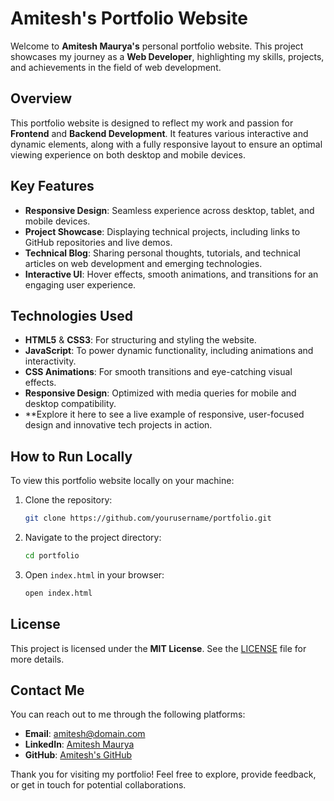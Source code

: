 # Amitesh's Portfolio Website

Welcome to **Amitesh Maurya's** personal portfolio website. This project showcases my journey as a **Web Developer**, highlighting my skills, projects, and achievements in the field of web development.

## Overview

This portfolio website is designed to reflect my work and passion for **Frontend** and **Backend Development**. It features various interactive and dynamic elements, along with a fully responsive layout to ensure an optimal viewing experience on both desktop and mobile devices.

## Key Features

- **Responsive Design**: Seamless experience across desktop, tablet, and mobile devices.
- **Project Showcase**: Displaying technical projects, including links to GitHub repositories and live demos.
- **Technical Blog**: Sharing personal thoughts, tutorials, and technical articles on web development and emerging technologies.
- **Interactive UI**: Hover effects, smooth animations, and transitions for an engaging user experience.

## Technologies Used

- **HTML5** & **CSS3**: For structuring and styling the website.
- **JavaScript**: To power dynamic functionality, including animations and interactivity.
- **CSS Animations**: For smooth transitions and eye-catching visual effects.
- **Responsive Design**: Optimized with media queries for mobile and desktop compatibility.
- **Explore it here to see a live example of responsive, user-focused design and innovative tech projects in action.

## How to Run Locally

To view this portfolio website locally on your machine:
1. Clone the repository:

    ```bash
    git clone https://github.com/yourusername/portfolio.git
    ```

2. Navigate to the project directory:

    ```bash
    cd portfolio
    ```

3. Open `index.html` in your browser:

    ```bash
    open index.html
    ```

## License

This project is licensed under the **MIT License**. See the [LICENSE](LICENSE) file for more details.

## Contact Me

You can reach out to me through the following platforms:

- **Email**: [amitesh@domain.com](mailto:amitesh@amitesh.in)
- **LinkedIn**: [Amitesh Maurya](https://www.linkedin.com/in/amitesh-maurya)
- **GitHub**: [Amitesh's GitHub](https://github.com/amiteshmaurya9)

Thank you for visiting my portfolio! Feel free to explore, provide feedback, or get in touch for potential collaborations.

